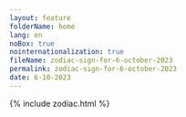 ```yaml
---
layout: feature
folderName: home
lang: en
noBox: true
nointernationalization: true
fileName: zodiac-sign-for-6-october-2023
permalink: zodiac-sign-for-6-october-2023
date: 6-10-2023
---
```

{% include zodiac.html %}
